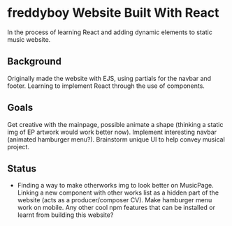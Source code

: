 # freddyboy Website Built With React
In the process of learning React and adding dynamic elements to static music website. 

## Background
Originally made the website with EJS, using partials for the navbar and footer. Learning to implement React through the use of components. 

## Goals 
Get creative with the mainpage, possible animate a shape (thinking a static img of EP artwork would work better now). Implement interesting navbar (animated hamburger menu?). Brainstorm unique UI to help convey musical project. 

## Status 
- Finding a way to make otherworks img to look better on MusicPage. Linking a new component with other works list as a hidden part of the website (acts as a producer/composer CV). Make hamburger menu work on mobile. Any other cool npm features that can be installed or learnt from building this website? 

